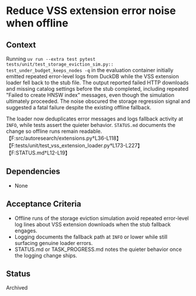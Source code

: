 # Reduce VSS extension error noise when offline

## Context
Running `uv run --extra test pytest tests/unit/test_storage_eviction_sim.py::
test_under_budget_keeps_nodes -q` in the evaluation container initially
emitted repeated error-level logs from DuckDB while the VSS extension
loader fell back to the stub file. The output reported failed HTTP
downloads and missing catalog settings before the stub completed,
including repeated "Failed to create HNSW index" messages, even though
the simulation ultimately proceeded. The noise obscured the storage
regression signal and suggested a fatal failure despite the existing
offline fallback.

The loader now deduplicates error messages and logs fallback activity at
`INFO`, while tests assert the quieter behavior. `STATUS.md` documents
the change so offline runs remain readable. 【F:src/autoresearch/extensions.py†L36-L118】【F:tests/unit/test_vss_extension_loader.py†L173-L227】【F:STATUS.md†L12-L19】

## Dependencies
- None

## Acceptance Criteria
- Offline runs of the storage eviction simulation avoid repeated
  error-level log lines about VSS extension downloads when the stub
  fallback engages.
- Logging documents the fallback path at `INFO` or lower while still
  surfacing genuine loader errors.
- STATUS.md or TASK_PROGRESS.md notes the quieter behavior once the
  logging change ships.

## Status
Archived
